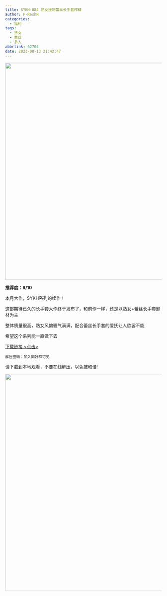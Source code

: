 ```yaml
---
title: SYKH-084 熟女接吻蕾丝长手套榨精
author: F-ReshN
categories:
  - 福利
tags:
  - 熟女
  - 蕾丝
  - 多人
abbrlink: 62704
date: 2023-08-13 21:42:47
---
```

<img width="700px" src="https://cdn.jsdelivr.net/gh/GloveLover/Image-host/longglovelover/2023/2023_LaceGlove_SYKH084.jpg"/>

<!-- more -->

**推荐度：8/10**

本月大作，SYKH系列的续作！

这部期待已久的长手套大作终于发布了，和前作一样，还是以熟女+蕾丝长手套题材为主

整体质量很高，熟女风韵骚气满满，配合蕾丝长手套的爱抚让人欲罢不能

希望这个系列能一直做下去

[下载链接 <点击>](https://pan.baidu.com/s/1ssgCJzadjmDOgPAeVEVRAQ?pwd=n0tj)

`解压密码：加入同好群可见`

请下载到本地观看，不要在线解压，以免被和谐!

<img width="700px" src="https://cdn.jsdelivr.net/gh/GloveLover/Image-host/longglovelover/2023/2023_LaceGlove_SYKH084.mkv.jpg"/>
